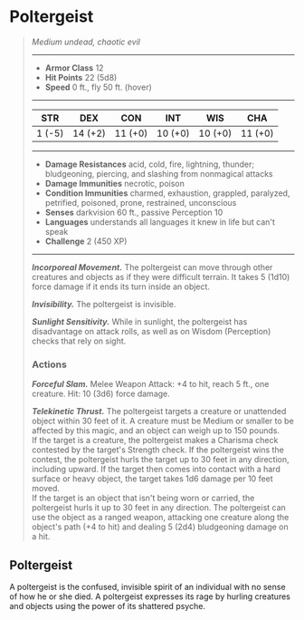 # Poltergeist
>*Medium undead, chaotic evil*
>___
>- **Armor Class** 12
>- **Hit Points** 22 (5d8)
>- **Speed** 0 ft., fly 50 ft. (hover)
>___
>|STR|DEX|CON|INT|WIS|CHA|
>|:---:|:---:|:---:|:---:|:---:|:---:|
>|1 (-5)|14 (+2)|11 (+0)|10 (+0)|10 (+0)|11 (+0)|
>___
>- **Damage Resistances** acid, cold, fire, lightning, thunder; bludgeoning, piercing, and slashing from nonmagical attacks
>- **Damage Immunities** necrotic, poison
>- **Condition Immunities** charmed, exhaustion, grappled, paralyzed, petrified, poisoned, prone, restrained, unconscious
>- **Senses** darkvision 60 ft., passive Perception 10
>- **Languages** understands all languages it knew in life but can't speak
>- **Challenge** 2 (450 XP)
>___
>***Incorporeal Movement.*** The poltergeist can move through other creatures and objects as if they were difficult terrain. It takes 5 (1d10) force damage if it ends its turn inside an object.  
>
>***Invisibility.*** The poltergeist is invisible.  
>
>***Sunlight Sensitivity.*** While in sunlight, the poltergeist has disadvantage on attack rolls, as well as on Wisdom (Perception) checks that rely on sight.  
>
>### Actions
>***Forceful Slam.*** Melee Weapon Attack: +4 to hit, reach 5 ft., one creature. Hit: 10 (3d6) force damage.  
>
>***Telekinetic Thrust.*** The poltergeist targets a creature or unattended object within 30 feet of it. A creature must be Medium or smaller to be affected by this magic, and an object can weigh up to 150 pounds.  
>If the target is a creature, the poltergeist makes a Charisma check contested by the target's Strength check. If the poltergeist wins the contest, the poltergeist hurls the target up to 30 feet in any direction, including upward. If the target then comes into contact with a hard surface or heavy object, the target takes 1d6 damage per 10 feet moved.  
>If the target is an object that isn't being worn or carried, the poltergeist hurls it up to 30 feet in any direction. The poltergeist can use the object as a ranged weapon, attacking one creature along the object's path (+4 to hit) and dealing 5 (2d4) bludgeoning damage on a hit.
## Poltergeist
A poltergeist is the confused, invisible spirit of an individual with no sense of how he or she died. A poltergeist expresses its rage by hurling creatures and objects using the power of its shattered psyche.